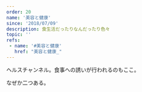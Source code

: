 ```yaml
---
order: 20
name: '美容と健康'
since: '2018/07/09'
description: 食生活だったりなんだったり色々
topic: ''
refs:
 - name: '#美容と健康'
   href: "美容と健康_"
---
```


ヘルスチャンネル。食事への誘いが行われるのもここ。

なぜか二つある。

